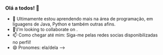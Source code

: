 ### Olá a todos! 👋

- 🌱 Ultimamente estou aprendendo mais na área de programação, em liguagens de Java, Python e também outras afins.
- 👯\I’m looking to collaborate on .
- 📫 Como chegar até mim: Siga-me pelas redes socias disponibilizadas no perfil!
- 😄 Pronomes: ela/dela
-->
